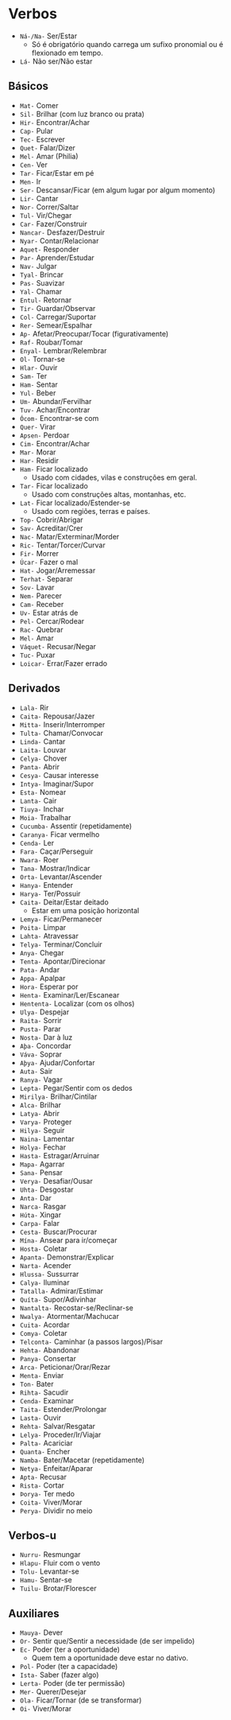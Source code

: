 # Verbos

-   `Ná-/Na-` Ser/Estar
    -   Só é obrigatório quando carrega um sufixo pronomial ou é flexionado em tempo.
-   `Lá-` Não ser/Não estar

## Básicos

-   `Mat-` Comer
-   `Sil-` Brilhar (com luz branco ou prata)
-   `Hir-` Encontrar/Achar
-   `Cap-` Pular
-   `Tec-` Escrever
-   `Quet-` Falar/Dizer
-   `Mel-` Amar (Philia)
-   `Cen-` Ver
-   `Tar-` Ficar/Estar em pé
-   `Men-` Ir
-   `Ser-` Descansar/Ficar (em algum lugar por algum momento)
-   `Lir-` Cantar
-   `Nor-` Correr/Saltar
-   `Tul-` Vir/Chegar
-   `Car-` Fazer/Construir
-   `Nancar-` Desfazer/Destruir
-   `Nyar-` Contar/Relacionar
-   `Aquet-` Responder
-   `Par-` Aprender/Estudar
-   `Nav-` Julgar
-   `Tyal-` Brincar
-   `Pas-` Suavizar
-   `Yal-` Chamar
-   `Entul-` Retornar
-   `Tir-` Guardar/Observar
-   `Col-` Carregar/Suportar
-   `Rer-` Semear/Espalhar
-   `Ap-` Afetar/Preocupar/Tocar (figurativamente)
-   `Raf-` Roubar/Tomar
-   `Enyal-` Lembrar/Relembrar
-   `Ol-` Tornar-se
-   `Hlar-` Ouvir
-   `Sam-` Ter
-   `Ham-` Sentar
-   `Yul-` Beber
-   `Um-` Abundar/Fervilhar
-   `Tuv-` Achar/Encontrar
-   `Ócom-` Encontrar-se com
-   `Quer-` Virar
-   `Apsen-` Perdoar
-   `Cim-` Encontrar/Achar
-   `Mar-` Morar
-   `Har-` Residir
-   `Ham-` Ficar localizado
    -   Usado com cidades, vilas e construções em geral.
-   `Tar-` Ficar localizado
    -   Usado com construções altas, montanhas, etc.
-   `Lat-` Ficar localizado/Estender-se
    -   Usado com regiões, terras e países.
-   `Top-` Cobrir/Abrigar
-   `Sav-` Acreditar/Crer
-   `Nac-` Matar/Exterminar/Morder
-   `Ric-` Tentar/Torcer/Curvar
-   `Fir-` Morrer
-   `Úcar-` Fazer o mal
-   `Hat-` Jogar/Arremessar
-   `Terhat-` Separar
-   `Sov-` Lavar
-   `Nem-` Parecer
-   `Cam-` Receber
-   `Uv-` Estar atrás de
-   `Pel-` Cercar/Rodear
-   `Rac-` Quebrar
-   `Mel-` Amar
-   `Váquet-` Recusar/Negar
-   `Tuc-` Puxar
-   `Loicar-` Errar/Fazer errado

## Derivados

-   `Lala-` Rir
-   `Caita-` Repousar/Jazer
-   `Mitta-` Inserir/Interromper
-   `Tulta-` Chamar/Convocar
-   `Linda-` Cantar
-   `Laita-` Louvar
-   `Celya-` Chover
-   `Panta-` Abrir
-   `Cesya-` Causar interesse
-   `Intya-` Imaginar/Supor
-   `Esta-` Nomear
-   `Lanta-` Cair
-   `Tiuya-` Inchar
-   `Moia-` Trabalhar
-   `Cucumba-` Assentir (repetidamente)
-   `Caranya-` Ficar vermelho
-   `Cenda-` Ler
-   `Fara-` Caçar/Perseguir
-   `Nwara-` Roer
-   `Tana-` Mostrar/Indicar
-   `Orta-` Levantar/Ascender
-   `Hanya-` Entender
-   `Harya-` Ter/Possuir
-   `Caita-` Deitar/Estar deitado
    -   Estar em uma posição horizontal
-   `Lemya-` Ficar/Permanecer
-   `Poita-` Limpar
-   `Lahta-` Atravessar
-   `Telya-` Terminar/Concluir
-   `Anya-` Chegar
-   `Tenta-` Apontar/Direcionar
-   `Pata-` Andar
-   `Appa-` Apalpar
-   `Hora-` Esperar por
-   `Henta-` Examinar/Ler/Escanear
-   `Hententa-` Localizar (com os olhos)
-   `Ulya-` Despejar
-   `Raita-` Sorrir
-   `Pusta-` Parar
-   `Nosta-` Dar à luz
-   `Aþa-` Concordar
-   `Váva-` Soprar
-   `Aþya-` Ajudar/Confortar
-   `Auta-` Sair
-   `Ranya-` Vagar
-   `Lepta-` Pegar/Sentir com os dedos
-   `Mirilya-` Brilhar/Cintilar
-   `Alca-` Brilhar
-   `Latya-` Abrir
-   `Varya-` Proteger
-   `Hilya-` Seguir
-   `Naina-` Lamentar
-   `Holya-` Fechar
-   `Hasta-` Estragar/Arruinar
-   `Mapa-` Agarrar
-   `Sana-` Pensar
-   `Verya-` Desafiar/Ousar
-   `Uhta-` Desgostar
-   `Anta-` Dar
-   `Narca-` Rasgar
-   `Húta-` Xingar
-   `Carpa-` Falar
-   `Cesta-` Buscar/Procurar
-   `Mína-` Ansear para ir/começar
-   `Hosta-` Coletar
-   `Apanta-` Demonstrar/Explicar
-   `Narta-` Acender
-   `Hlussa-` Sussurrar
-   `Calya-` Iluminar
-   `Tatalla-` Admirar/Estimar
-   `Quíta-` Supor/Adivinhar
-   `Nantalta-` Recostar-se/Reclinar-se
-   `Nwalya-` Atormentar/Machucar
-   `Cuita-` Acordar
-   `Comya-` Coletar
-   `Telconta-` Caminhar (a passos largos)/Pisar
-   `Hehta-` Abandonar
-   `Panya-` Consertar
-   `Arca-` Peticionar/Orar/Rezar
-   `Menta-` Enviar
-   `Ton-` Bater
-   `Rihta-` Sacudir
-   `Cenda-` Examinar
-   `Taita-` Estender/Prolongar
-   `Lasta-` Ouvir
-   `Rehta-` Salvar/Resgatar
-   `Lelya-` Proceder/Ir/Viajar
-   `Palta-` Acariciar
-   `Quanta-` Encher
-   `Namba-` Bater/Macetar (repetidamente)
-   `Netya-` Enfeitar/Aparar
-   `Apta-` Recusar
-   `Rista-` Cortar
-   `Þorya-` Ter medo
-   `Coita-` Viver/Morar
-   `Perya-` Dividir no meio

## Verbos-u

-   `Nurru-` Resmungar
-   `Hlapu-` Fluir com o vento
-   `Tolu-` Levantar-se
-   `Hamu-` Sentar-se
-   `Tuilu-` Brotar/Florescer

## Auxiliares

-   `Mauya-` Dever
-   `Or-` Sentir que/Sentir a necessidade (de ser impelido)
-   `Ec-` Poder (ter a oportunidade)
    -   Quem tem a oportunidade deve estar no dativo.
-   `Pol-` Poder (ter a capacidade)
-   `Ista-` Saber (fazer algo)
-   `Lerta-` Poder (de ter permissão)
-   `Mer-` Querer/Desejar
-   `Ola-` Ficar/Tornar (de se transformar)
-   `Oi-` Viver/Morar
